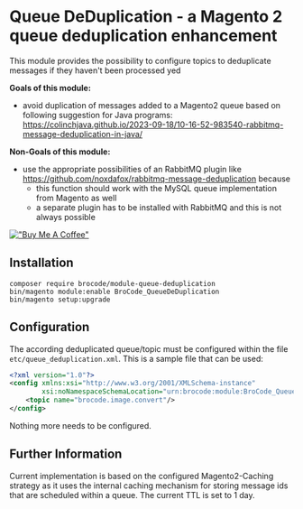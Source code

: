 # Queue DeDuplication - a Magento 2 queue deduplication enhancement

This module provides the possibility to configure topics to deduplicate messages if they haven't been processed yed

**Goals of this module:**
* avoid duplication of messages added to a Magento2 queue based on following suggestion for Java programs: https://colinchjava.github.io/2023-09-18/10-16-52-983540-rabbitmq-message-deduplication-in-java/

**Non-Goals of this module:**
* use the appropriate possibilities of an RabbitMQ plugin like https://github.com/noxdafox/rabbitmq-message-deduplication because
  * this function should work with the MySQL queue implementation from Magento as well
  * a separate plugin has to be installed with RabbitMQ and this is not always possible

[!["Buy Me A Coffee"](https://www.buymeacoffee.com/assets/img/custom_images/orange_img.png)](https://www.buymeacoffee.com/brosenberger)

## Installation

```
composer require brocode/module-queue-deduplication
bin/magento module:enable BroCode_QueueDeDuplication
bin/magento setup:upgrade
```

## Configuration

The according deduplicated queue/topic must be configured within the file ```etc/queue_deduplication.xml```. This is a sample file that can be used:

```xml
<?xml version="1.0"?>
<config xmlns:xsi="http://www.w3.org/2001/XMLSchema-instance"
        xsi:noNamespaceSchemaLocation="urn:brocode:module:BroCode_QueueDeDuplication:/etc/queue_deduplication.xsd">
    <topic name="brocode.image.convert"/>
</config>
```

Nothing more needs to be configured.

## Further Information

Current implementation is based on the configured Magento2-Caching strategy as it uses the internal caching mechanism for storing message ids that are scheduled within a queue. The current TTL is set to 1 day.
